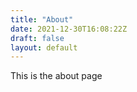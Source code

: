 ```yaml
---
title: "About"
date: 2021-12-30T16:08:22Z
draft: false
layout: default
---
```


This is the about page